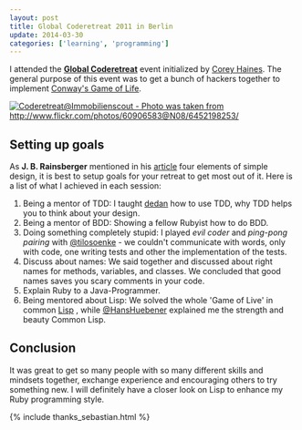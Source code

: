 ```yaml
---
layout: post
title: Global Coderetreat 2011 in Berlin
update: 2014-03-30
categories: ['learning', 'programming']
---
```


I attended the [**Global Coderetreat**](http://coderetreat.org/) event initialized by
[Corey Haines](http://coreyhaines.com/). The general purpose of this event was to get a bunch of
hackers together to implement [Conway's Game of Life](http://en.wikipedia.org/wiki/Conway's_Game_of_Life).


<a href="http://farm8.staticflickr.com/7029/6452198253_ca6e01b7f4_b.jpg" title="Coderetreat@Immobilienscout - Photo was taken from http://www.flickr.com/photos/60906583@N08/6452198253/" class="fancybox"><img src="http://farm8.staticflickr.com/7029/6452198253_ca6e01b7f4_z.jpg" class="center" alt="Coderetreat@Immobilienscout - Photo was taken from http://www.flickr.com/photos/60906583@N08/6452198253/"/></a>


## Setting up goals

As **J. B. Rainsberger** mentioned in his
[article](http://www.jbrains.ca/permalink/the-four-elements-of-simple-design) four elements of
simple design, it is best to setup goals for your retreat to get most out of it. Here is a list of
what I achieved in each session:


1. Being a mentor of TDD: I taught [dedan](https://github.com/dedan) how to use TDD, why TDD helps you to think about your design.
2. Being a mentor of BDD: Showing a fellow Rubyist how to do BDD.
3. Doing something completely stupid: I played *evil coder* and *ping-pong pairing* with [@tilosoenke](http://twitter.com/#!/tilosoenke) - we couldn't communicate with words, only with code, one writing tests and other the implementation of the tests.
4. Discuss about names: We said together and discussed about right names for methods, variables, and classes. We concluded that good names saves you scary comments in your code.
5. Explain Ruby to a Java-Programmer.
6. Being mentored about Lisp: We solved the whole 'Game of Live' in common [Lisp](http://en.wikipedia.org/wiki/Lisp_(programming_language)) , while [@HansHuebener](http://twitter.com/#!/hanshuebner) explained me the strength and beauty Common Lisp.


## Conclusion

It was great to get so many people with so many different skills and mindsets together, exchange experience and
encouraging others to try something new. I will definitely have a closer look on Lisp to enhance my Ruby programming
style.

{% include thanks_sebastian.html %}

